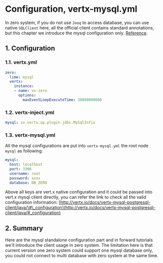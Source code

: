 # Configuration, vertx-mysql.yml

In zero system, if you do not use `Jooq` to access database, you can use native `SQLClient` here, all the official
client contains standard annotations, but this chapter we introduce the mysql configuration
only. [Reference](http://vertx.io/docs/vertx-mysql-postgresql-client/java/).

## 1. Configuration

### 1.1. vertx.yml

```yaml
zero:
  lime: mysql
  vertx:
    instance:
    - name: vx-zero
      options:
        maxEventLoopExecuteTime: 30000000000
```

### 1.2. vertx-inject.yml

```yaml
mysql: io.vertx.up.plugin.jdbc.MySqlInfix
```

### 1.3. vertx-mysql.yml

All the mysql configurations are put into `vertx-mysql.yml` the root node `mysql` as following:

```yaml
mysql:
  host: localhost
  port: 3306
  username: root
  password: xxxx
  database: DB_ZERO
```

Above all keys are vert.x native configuration and it could be passed into vert.x mysql client directly, you can refer
the link to check all the valid configuration
information: [http://vertx.io/docs/vertx-mysql-postgresql-client/java/\#\_configuration](http://vertx.io/docs/vertx-mysql-postgresql-client/java/#_configuration)

## 2. Summary

Here are the mysql standalone configuration part and in forward tutorials we'll introduce the client usage in zero
system. The limitation here is that current version one zero system could support one mysql database only, you could not
connect to multi database with zero system at the same time.

